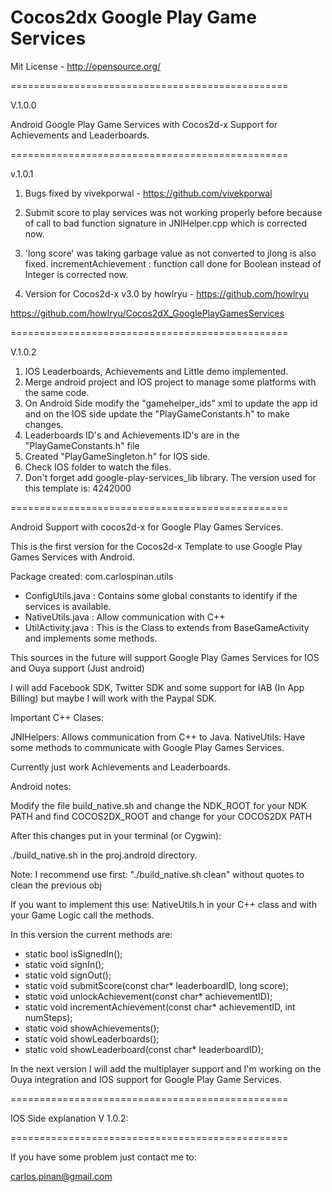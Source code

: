 <h1>Cocos2dx Google Play Game Services</h1>

Mit License - http://opensource.org/

================================================

V.1.0.0

Android Google Play Game Services with Cocos2d-x Support for Achievements and Leaderboards.

================================================

v.1.0.1

1. Bugs fixed by vivekporwal - https://github.com/vivekporwal

2. Submit score to play services was not working properly before because of call to bad function signature in JNIHelper.cpp which is corrected now.
3. 'long score' was taking garbage value as not converted to jlong is also fixed.
incrementAchievement : function call done for Boolean instead of Integer is corrected now.
4. Version for Cocos2d-x v3.0 by howlryu - https://github.com/howlryu

https://github.com/howlryu/Cocos2dX_GooglePlayGamesServices

================================================

V.1.0.2

1. IOS Leaderboards, Achievements and Little demo implemented.
2. Merge android project and IOS project to manage some platforms with the same code.
3. On Android Side modify the "gamehelper_ids" xml to update the app id and on the IOS side update the "PlayGameConstants.h" to make changes.
4. Leaderboards ID's and Achievements ID's are in the "PlayGameConstants.h" file
5. Created "PlayGameSingleton.h" for IOS side.
6. Check IOS folder to watch the files.
7. Don't forget add google-play-services_lib library. The version used for this template is: 4242000

================================================

Android Support with cocos2d-x for Google Play Games Services.

This is the first version for the Cocos2d-x Template to use Google Play Games Services with Android.

Package created: com.carlospinan.utils

- ConfigUtils.java : Contains some global constants to identify if the services is available.
- NativeUtils.java : Allow communication with C++
- UtilActivity.java : This is the Class to extends from BaseGameActivity and implements some methods.

This sources in the future will support Google Play Games Services for IOS and Ouya support (Just android)

I will add Facebook SDK, Twitter SDK and some support for IAB (In App Billing) but maybe I will work with the Paypal SDK.

Important C++ Clases:

JNIHelpers: Allows communication from C++ to Java. NativeUtils: Have some methods to communicate with Google Play Games Services.

Currently just work Achievements and Leaderboards.

Android notes:

Modify the file build_native.sh and change the NDK_ROOT for your NDK PATH and find COCOS2DX_ROOT and change for your COCOS2DX PATH

After this changes put in your terminal (or Cygwin):

./build_native.sh in the proj.android directory.

Note: I recommend use first: "./build_native.sh clean" without quotes to clean the previous obj

If you want to implement this use: NativeUtils.h in your C++ class and with your Game Logic call the methods.

In this version the current methods are:

- static bool isSignedIn();
- static void signIn();
- static void signOut();
- static void submitScore(const char* leaderboardID, long score);
- static void unlockAchievement(const char* achievementID);
- static void incrementAchievement(const char* achievementID, int numSteps);
- static void showAchievements();
- static void showLeaderboards();
- static void showLeaderboard(const char* leaderboardID);

In the next version I will add the multiplayer support and I'm working on the Ouya integration and IOS support for Google Play Game Services.

================================================

IOS Side explanation V 1.0.2:

================================================

If you have some problem just contact me to:

carlos.pinan@gmail.com
